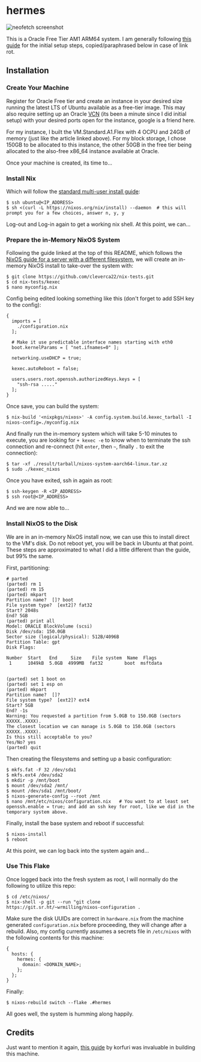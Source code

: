 # hermes

![neofetch screenshot](https://i.imgur.com/Mrwx9pL.png)

This is a Oracle Free Tier AM1 ARM64 system. I am generally following [this guide](https://blog.korfuri.fr/posts/2022/08/nixos-on-an-oracle-free-tier-ampere-machine/) for the initial setup steps, copied/paraphrased below in case of link rot.

## Installation

### Create Your Machine

Register for Oracle Free tier and create an instance in your desired size running the latest LTS of Ubuntu available as a free-tier image. This may also require setting up an Oracle [VCN](https://www.oracle.com/cloud/networking/virtual-cloud-network/) (its been a minute since I did initial setup) with your desired ports open for the instance, google is a friend here. 

For my instance, I built the VM.Standard.A1.Flex with 4 OCPU and 24GB of memory (just like the article linked above). For my block storage, I chose 150GB to be allocated to this instance, the other 50GB in the free tier being allocated to the also-free x86_64 instance available at Oracle. 

Once your machine is created, its time to...

### Install Nix

Which will follow the [standard multi-user install guide](https://nixos.org/manual/nix/stable/installation/installing-binary.html#multi-user-installation):

```
$ ssh ubuntu@<IP_ADDRESS>
$ sh <(curl -L https://nixos.org/nix/install) --daemon  # this will prompt you for a few choices, answer n, y, y
```

Log-out and Log-in again to get a working nix shell. At this point, we can...

### Prepare the in-Memory NixOS System

Following the guide linked at the top of this README, which follows the [NixOS guide for a server with a different filesystem](https://nixos.wiki/wiki/Install_NixOS_on_a_Server_With_a_Different_Filesystem), we will create an in-memory NixOS install to take-over the system with:

```
$ git clone https://github.com/cleverca22/nix-tests.git
$ cd nix-tests/kexec
$ nano myconfig.nix
```

Config being edited looking something like this (don't forget to add SSH key to the config): 

```
{
  imports = [
    ./configuration.nix
  ];

  # Make it use predictable interface names starting with eth0
  boot.kernelParams = [ "net.ifnames=0" ];

  networking.useDHCP = true;

  kexec.autoReboot = false;

  users.users.root.openssh.authorizedKeys.keys = [
    "ssh-rsa ....."
  ];
}
```

Once save, you can build the system: 

```
$ nix-build '<nixpkgs/nixos>' -A config.system.build.kexec_tarball -I nixos-config=./myconfig.nix
```

And finally run the in-memory system which will take 5-10 minutes to execute, you are looking for `+ kexec -e` to know when to terminate the ssh connection and re-connect (hit `enter`, then `~`, finally `.` to exit the connection): 

```
$ tar -xf ./result/tarball/nixos-system-aarch64-linux.tar.xz
$ sudo ./kexec_nixos
```

Once you have exited, ssh in again as root: 

```
$ ssh-keygen -R <IP_ADDRESS>
$ ssh root@<IP_ADDRESS>
```

And we are now able to...

### Install NixOS to the Disk

We are in an in-memory NixOS install now, we can use this to install direct to the VM's disk. Do not reboot yet, you will be back in Ubuntu at that point. These steps are approximated to what I did a little different than the guide, but 99% the same.

First, partitioning:

```
# parted
(parted) rm 1
(parted) rm 15
(parted) mkpart
Partition name?  []? boot
File system type?  [ext2]? fat32
Start? 2048s
End? 5GB
(parted) print all
Model: ORACLE BlockVolume (scsi)
Disk /dev/sda: 150.0GB
Sector size (logical/physical): 512B/4096B
Partition Table: gpt
Disk Flags:

Number  Start   End     Size    File system  Name  Flags
 1      1049kB  5.0GB  4999MB  fat32        boot  msftdata


(parted) set 1 boot on
(parted) set 1 esp on
(parted) mkpart
Partition name?  []?
File system type?  [ext2]? ext4
Start? 5GB
End? -1s
Warning: You requested a partition from 5.0GB to 150.0GB (sectors XXXXX..XXXX).
The closest location we can manage is 5.0GB to 150.0GB (sectors XXXXX..XXXX).
Is this still acceptable to you?
Yes/No? yes
(parted) quit
```

Then creating the filesystems and setting up a basic configuration:

```
$ mkfs.fat -F 32 /dev/sda1
$ mkfs.ext4 /dev/sda2
$ mkdir -p /mnt/boot
$ mount /dev/sda2 /mnt/
$ mount /dev/sda1 /mnt/boot/
$ nixos-generate-config --root /mnt
$ nano /mnt/etc/nixos/configuration.nix   # You want to at least set openssh.enable = true; and add an ssh key for root, like we did in the temporary system above.
```

Finally, install the base system and reboot if successful: 

```
$ nixos-install
$ reboot
```

At this point, we can log back into the system again and...

### Use This Flake

Once logged back into the fresh system as root, I will normally do the following to utilize this repo:

```
$ cd /etc/nixos/
$ nix-shell -p git --run "git clone https://git.sr.ht/~wrmilling/nixos-configuration .
```

Make sure the disk UUIDs are correct in `hardware.nix` from the machine generated `configuration.nix` before proceeding, they will change after a rebuild. Also, my config currently assumes a secrets file in `/etc/nixos` with the following contents for this machine: 

```
{
  hosts: {
    hermes: {
      domain: <DOMAIN_NAME>;
    };
  };
}
```

Finally: 

```
$ nixos-rebuild switch --flake .#hermes
```

All goes well, the system is humming along happily.

## Credits

Just want to mention it again, [this guide](https://blog.korfuri.fr/posts/2022/08/nixos-on-an-oracle-free-tier-ampere-machine/) by korfuri was invaluable in building this machine. 